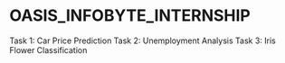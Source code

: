 # OASIS_INFOBYTE_INTERNSHIP

Task 1: Car Price Prediction
Task 2: Unemployment Analysis
Task 3: Iris Flower Classification
